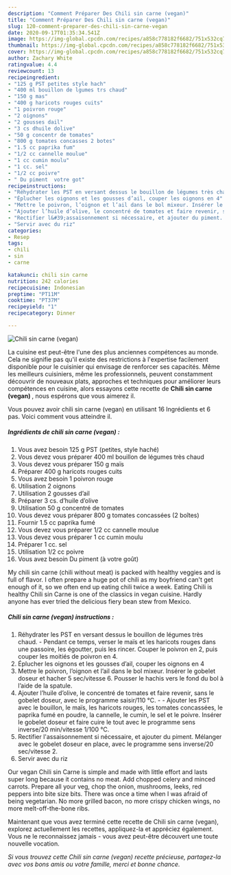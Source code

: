 ```yaml
---
description: "Comment Préparer Des Chili sin carne (vegan)"
title: "Comment Préparer Des Chili sin carne (vegan)"
slug: 120-comment-preparer-des-chili-sin-carne-vegan
date: 2020-09-17T01:35:34.541Z
image: https://img-global.cpcdn.com/recipes/a858c778182f6682/751x532cq70/chili-sin-carne-vegan-photo-principale-de-la-recette.jpg
thumbnail: https://img-global.cpcdn.com/recipes/a858c778182f6682/751x532cq70/chili-sin-carne-vegan-photo-principale-de-la-recette.jpg
cover: https://img-global.cpcdn.com/recipes/a858c778182f6682/751x532cq70/chili-sin-carne-vegan-photo-principale-de-la-recette.jpg
author: Zachary White
ratingvalue: 4.4
reviewcount: 13
recipeingredient:
- "125 g PST petites style hach"
- "400 ml bouillon de lgumes trs chaud"
- "150 g mas"
- "400 g haricots rouges cuits"
- "1 poivron rouge"
- "2 oignons"
- "2 gousses dail"
- "3 cs dhuile dolive"
- "50 g concentr de tomates"
- "800 g tomates concasses 2 botes"
- "1.5 cc paprika fum"
- "1/2 cc cannelle moulue"
- "1 cc cumin moulu"
- "1 cc. sel"
- "1/2 cc poivre"
- " Du piment  votre got"
recipeinstructions:
- "Réhydrater les PST en versant dessus le bouillon de légumes très chaud.  Pendant ce temps, verser le maïs et les haricots rouges dans une passoire, les égoutter, puis les rincer. Couper le poivron en 2, puis couper les moitiés de poivron en 4."
- "Éplucher les oignons et les gousses d’ail, couper les oignons en 4"
- "Mettre le poivron, l’oignon et l’ail dans le bol mixeur. Insérer le gobelet doseur et hacher 5 sec/vitesse 6. Pousser le hachis vers le fond du bol à l’aide de la spatule."
- "Ajouter l’huile d’olive, le concentré de tomates et faire revenir, sans le gobelet doseur, avec le programme saisir/110 °C. - Ajouter les PST avec le bouillon, le maïs, les haricots rouges, les tomates concassées, le paprika fumé en poudre, la cannelle, le cumin, le sel et le poivre. Insérer le gobelet doseur et faire cuire le tout avec le programme sens inverse/20 min/vitesse 1/100 °C."
- "Rectifier l&#39;assaisonnement si nécessaire, et ajouter du piment. Mélanger avec le gobelet doseur en place, avec le programme sens inverse/20 sec/vitesse 2."
- "Servir avec du riz"
categories:
- Resep
tags:
- chili
- sin
- carne

katakunci: chili sin carne 
nutrition: 242 calories
recipecuisine: Indonesian
preptime: "PT11M"
cooktime: "PT37M"
recipeyield: "1"
recipecategory: Dinner

---
```



![Chili sin carne (vegan)](https://img-global.cpcdn.com/recipes/a858c778182f6682/751x532cq70/chili-sin-carne-vegan-photo-principale-de-la-recette.jpg)

La cuisine est peut-être l'une des plus anciennes compétences au monde. Cela ne signifie pas qu'il existe des restrictions à l'expertise facilement disponible pour le cuisinier qui envisage de renforcer ses capacités. Même les meilleurs cuisiniers, même les professionnels, peuvent constamment découvrir de nouveaux plats, approches et techniques pour améliorer leurs compétences en cuisine, alors essayons cette recette de <strong> Chili sin carne (vegan) </strong>, nous espérons que vous aimerez il.

<!--inarticleads1-->

Vous pouvez avoir chili sin carne (vegan) en utilisant 16 Ingrédients et 6 pas. Voici comment vous atteindre il.

##### Ingrédients de chili sin carne (vegan) :

1. Vous avez besoin 125 g PST (petites, style haché)
1. Vous devez vous préparer 400 ml bouillon de légumes très chaud
1. Vous devez vous préparer 150 g maïs
1. Préparer 400 g haricots rouges cuits
1. Vous avez besoin 1 poivron rouge
1. Utilisation 2 oignons
1. Utilisation 2 gousses d’ail
1. Préparer 3 cs. d’huile d’olive
1. Utilisation 50 g concentré de tomates
1. Vous devez vous préparer 800 g tomates concassées (2 boîtes)
1. Fournir 1.5 cc paprika fumé
1. Vous devez vous préparer 1/2 cc cannelle moulue
1. Vous devez vous préparer 1 cc cumin moulu
1. Préparer 1 cc. sel
1. Utilisation 1/2 cc poivre
1. Vous avez besoin  Du piment (à votre goût)


My chili sin carne (chili without meat) is packed with healthy veggies and is full of flavor. I often prepare a huge pot of chili as my boyfriend can&#39;t get enough of it, so we often end up eating chili twice a week. Eating Chili is healthy Chili sin Carne is one of the classics in vegan cuisine. Hardly anyone has ever tried the delicious fiery bean stew from Mexico. 

<!--inarticleads2-->

##### Chili sin carne (vegan) instructions :

1. Réhydrater les PST en versant dessus le bouillon de légumes très chaud.  - Pendant ce temps, verser le maïs et les haricots rouges dans une passoire, les égoutter, puis les rincer. Couper le poivron en 2, puis couper les moitiés de poivron en 4.
1. Éplucher les oignons et les gousses d’ail, couper les oignons en 4
1. Mettre le poivron, l’oignon et l’ail dans le bol mixeur. Insérer le gobelet doseur et hacher 5 sec/vitesse 6. Pousser le hachis vers le fond du bol à l’aide de la spatule.
1. Ajouter l’huile d’olive, le concentré de tomates et faire revenir, sans le gobelet doseur, avec le programme saisir/110 °C. - - Ajouter les PST avec le bouillon, le maïs, les haricots rouges, les tomates concassées, le paprika fumé en poudre, la cannelle, le cumin, le sel et le poivre. Insérer le gobelet doseur et faire cuire le tout avec le programme sens inverse/20 min/vitesse 1/100 °C.
1. Rectifier l&#39;assaisonnement si nécessaire, et ajouter du piment. Mélanger avec le gobelet doseur en place, avec le programme sens inverse/20 sec/vitesse 2.
1. Servir avec du riz


Our vegan Chili sin Carne is simple and made with little effort and lasts super long because it contains no meat. Add chopped celery and minced carrots. Prepare all your veg, chop the onion, mushrooms, leeks, red peppers into bite size bits. There was once a time when I was afraid of being vegetarian. No more grilled bacon, no more crispy chicken wings, no more melt-off-the-bone ribs. 

<!--inarticleads1-->

<p>
Maintenant que vous avez terminé cette recette de Chili sin carne (vegan), explorez actuellement les recettes, appliquez-la et appréciez également. Vous ne le reconnaissez jamais - vous avez peut-être découvert une toute nouvelle vocation.
</p>

<p>
<i>Si vous trouvez cette Chili sin carne (vegan) recette précieuse, partagez-la avec vos bons amis ou votre famille, merci et bonne chance.</i>
</p>
